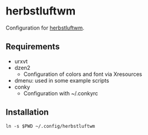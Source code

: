 # herbstluftwm

Configuration for [herbstluftwm](https://herbstluftwm.org).

## Requirements

* urxvt
* dzen2
    * Configuration of colors and font via Xresources
* dmenu: used in some example scripts
* conky
    * Configuration with ~/.conkyrc

## Installation

```
ln -s $PWD ~/.config/herbstluftwm
```
